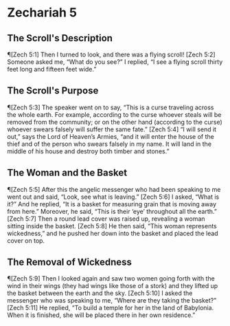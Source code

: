 # Zechariah 5

## The Scroll's Description
¶[Zech 5:1] Then I turned to look, and there was a flying scroll!
[Zech 5:2] Someone asked me, “What do you see?” I replied, “I see a flying scroll thirty feet long and fifteen feet wide.”

## The Scroll's Purpose
¶[Zech 5:3] The speaker went on to say, “This is a curse traveling across the whole earth. For example, according to the curse whoever steals will be removed from the community; or on the other hand (according to the curse) whoever swears falsely will suffer the same fate.”
[Zech 5:4] “I will send it out,” says the Lord of Heaven’s Armies, “and it will enter the house of the thief and of the person who swears falsely in my name. It will land in the middle of his house and destroy both timber and stones.”

## The Woman and the Basket
¶[Zech 5:5] After this the angelic messenger who had been speaking to me went out and said, “Look, see what is leaving.”
[Zech 5:6] I asked, “What is it?” And he replied, “It is a basket for measuring grain that is moving away from here.” Moreover, he said, “This is their ‘eye’ throughout all the earth.”
[Zech 5:7] Then a round lead cover was raised up, revealing a woman sitting inside the basket.
[Zech 5:8] He then said, “This woman represents wickedness,” and he pushed her down into the basket and placed the lead cover on top.

## The Removal of Wickedness
¶[Zech 5:9] Then I looked again and saw two women going forth with the wind in their wings (they had wings like those of a stork) and they lifted up the basket between the earth and the sky.
[Zech 5:10] I asked the messenger who was speaking to me, “Where are they taking the basket?”
[Zech 5:11] He replied, “To build a temple for her in the land of Babylonia. When it is finished, she will be placed there in her own residence.”
